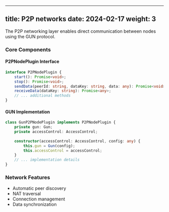 
---
title: P2P networks
date: 2024-02-17
weight: 3
---

The P2P networking layer enables direct communication between nodes using the GUN protocol.

### Core Components

#### P2PNodePlugin Interface
```typescript
interface P2PNodePlugin {
    start(): Promise<void>;
    stop(): Promise<void>;
    sendData(peerId: string, dataKey: string, data: any): Promise<void>;
    receiveData(dataKey: string): Promise<any>;
    // ... additional methods
}
```

#### GUN Implementation
```typescript
class GunP2PNodePlugin implements P2PNodePlugin {
    private gun: Gun;
    private accessControl: AccessControl;
    
    constructor(accessControl: AccessControl, config: any) {
        this.gun = Gun(config);
        this.accessControl = accessControl;
    }
    // ... implementation details
}
```

### Network Features
- Automatic peer discovery
- NAT traversal
- Connection management
- Data synchronization
